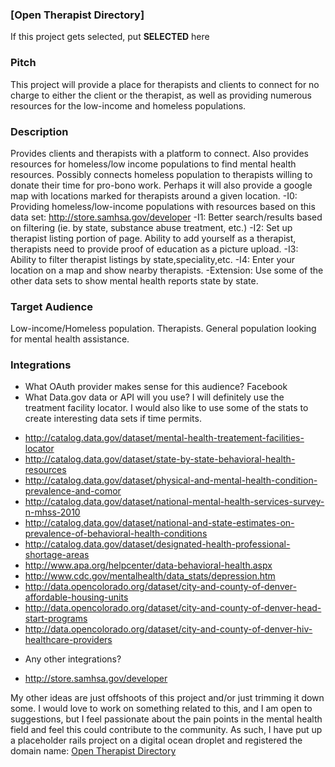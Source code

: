 ### [Open Therapist Directory]

If this project gets selected, put **SELECTED** here

### Pitch

This project will provide a place for therapists and clients to connect for no charge to either the client or the therapist, as well as providing numerous resources for the low-income and homeless populations.

### Description

Provides clients and therapists with a platform to connect.  Also provides resources for homeless/low income populations to find mental health resources.  Possibly connects homeless population to therapists willing to donate their time for pro-bono work.  Perhaps it will also provide a google map with locations marked for therapists around a given location.
-I0: Providing homeless/low-income populations with resources based on this data set: http://store.samhsa.gov/developer
-I1: Better search/results based on filtering (ie. by state, substance abuse treatment, etc.)
-I2: Set up therapist listing portion of page.  Ability to add yourself as a therapist, therapists need to provide proof of education as a picture upload.
-I3: Ability to filter therapist listings by state,speciality,etc.
-I4: Enter your location on a map and show nearby therapists.
-Extension: Use some of the other data sets to show mental health reports state by state.

### Target Audience

Low-income/Homeless population.
Therapists.
General population looking for mental health assistance.

### Integrations

* What OAuth provider makes sense for this audience? Facebook
* What Data.gov data or API will you use?  I will definitely use the treatment facility locator.  I would also like to use some of the stats to create interesting data sets if time permits.
- http://catalog.data.gov/dataset/mental-health-treatement-facilities-locator
- http://catalog.data.gov/dataset/state-by-state-behavioral-health-resources
- http://catalog.data.gov/dataset/physical-and-mental-health-condition-prevalence-and-comor
- http://catalog.data.gov/dataset/national-mental-health-services-survey-n-mhss-2010
- http://catalog.data.gov/dataset/national-and-state-estimates-on-prevalence-of-behavioral-health-conditions
- http://catalog.data.gov/dataset/designated-health-professional-shortage-areas
- http://www.apa.org/helpcenter/data-behavioral-health.aspx
- http://www.cdc.gov/mentalhealth/data_stats/depression.htm
- http://data.opencolorado.org/dataset/city-and-county-of-denver-affordable-housing-units
- http://data.opencolorado.org/dataset/city-and-county-of-denver-head-start-programs
- http://data.opencolorado.org/dataset/city-and-county-of-denver-hiv-healthcare-providers
* Any other integrations?
- http://store.samhsa.gov/developer


My other ideas are just offshoots of this project and/or just trimming it down some.  I would love to work on something related to this, and I am open to suggestions, but I feel passionate about the pain points in the mental health field and feel this could contribute to the community.  As such, I have put up a placeholder rails project on a digital ocean droplet and registered the domain name: [Open Therapist Directory](http://www.opentherapistdirectory.com/)
